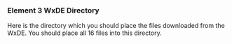 ### Element 3 WxDE Directory
Here is the directory which you should place the files downloaded from the WxDE.  You should place all 16 files into this directory.